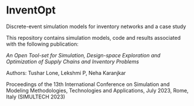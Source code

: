 # InventOpt
Discrete-event simulation models for inventory networks and a case study

This repository contains simulation models, code and results associated with the following publication:

*An Open Tool-set for Simulation, Design-space Exploration and Optimization of Supply Chains and Inventory Problems*

Authors: Tushar Lone, Lekshmi P, Neha Karanjkar

Proceedings of the 13th International Conference on Simulation and Modeling Methodologies, Technologies and Applications, July 2023, Rome, Italy
(SIMULTECH 2023)
